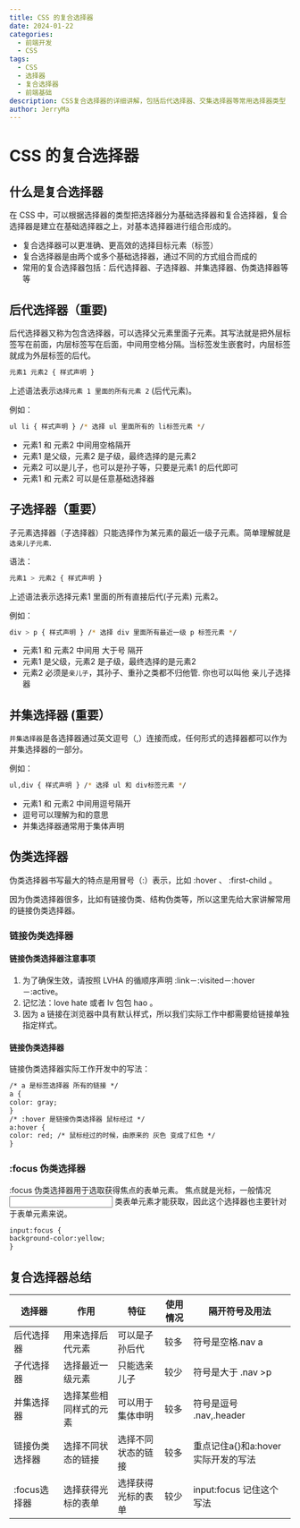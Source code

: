 ```yaml
---
title: CSS 的复合选择器
date: 2024-01-22
categories:
  - 前端开发
  - CSS
tags:
  - CSS
  - 选择器
  - 复合选择器
  - 前端基础
description: CSS复合选择器的详细讲解，包括后代选择器、交集选择器等常用选择器类型
author: JerryMa
---
```

# CSS 的复合选择器

## 什么是复合选择器

在 CSS 中，可以根据选择器的类型把选择器分为基础选择器和复合选择器，复合选择器是建立在基础选择器之上，对基本选择器进行组合形成的。

* 复合选择器可以更准确、更高效的选择目标元素（标签）
*  复合选择器是由两个或多个基础选择器，通过不同的方式组合而成的
*  常用的复合选择器包括：后代选择器、子选择器、并集选择器、伪类选择器等等

## 后代选择器（重要)

后代选择器又称为包含选择器，可以选择父元素里面子元素。其写法就是把外层标签写在前面，内层标签写在后面，中间用空格分隔。当标签发生嵌套时，内层标签就成为外层标签的后代。

```bash
元素1 元素2 { 样式声明 }
```

上述语法表示`选择元素 1 里面的所有元素 2` (后代元素)。

例如：

```bash
ul li { 样式声明 } /* 选择 ul 里面所有的 li标签元素 */
```

* 元素1 和 元素2 中间用空格隔开
* 元素1 是父级，元素2 是子级，最终选择的是元素2
* 元素2 可以是儿子，也可以是孙子等，只要是元素1 的后代即可
* 元素1 和 元素2 可以是任意基础选择器

## 子选择器（重要）

子元素选择器（子选择器）只能选择作为某元素的最近一级子元素。简单理解就是`选亲儿子元素`.

语法：

```bash
元素1 > 元素2 { 样式声明 }
```

上述语法表示选择元素1 里面的所有直接后代(子元素) 元素2。

例如：

```bash
div > p { 样式声明 } /* 选择 div 里面所有最近一级 p 标签元素 */
```

* 元素1 和 元素2 中间用 大于号 隔开
* 元素1 是父级，元素2 是子级，最终选择的是元素2
* 元素2 必须是`亲儿子`，其孙子、重孙之类都不归他管. 你也可以叫他 亲儿子选择器

## 并集选择器 (重要）

`并集选择器`是各选择器通过英文逗号（,）连接而成，任何形式的选择器都可以作为并集选择器的一部分。

例如：

```bash
ul,div { 样式声明 } /* 选择 ul 和 div标签元素 */
```

* 元素1 和 元素2 中间用逗号隔开
* 逗号可以理解为和的意思
* 并集选择器通常用于集体声明

## 伪类选择器

伪类选择器书写最大的特点是用冒号（:）表示，比如 :hover 、 :first-child 。

因为伪类选择器很多，比如有链接伪类、结构伪类等，所以这里先给大家讲解常用的链接伪类选择器。

### 链接伪类选择器

#### 链接伪类选择器注意事项

1. 为了确保生效，请按照 LVHA 的循顺序声明 :link－:visited－:hover－:active。
2. 记忆法：love hate 或者 lv 包包 hao 。
3. 因为 a 链接在浏览器中具有默认样式，所以我们实际工作中都需要给链接单独指定样式。

#### 链接伪类选择器

链接伪类选择器实际工作开发中的写法：

```html
/* a 是标签选择器 所有的链接 */
a {
color: gray;
}
/* :hover 是链接伪类选择器 鼠标经过 */
a:hover {
color: red; /* 鼠标经过的时候，由原来的 灰色 变成了红色 */
}
```

### :focus 伪类选择器

:focus 伪类选择器用于选取获得焦点的表单元素。
焦点就是光标，一般情况 <input> 类表单元素才能获取，因此这个选择器也主要针对于表单元素来说。

```html
input:focus {
background-color:yellow;
}
```

## 复合选择器总结

| 选择器         | 作用                   | 特征               | 使用情况 | 隔开符号及用法                      |
| -------------- | ---------------------- | ------------------ | -------- | ----------------------------------- |
| 后代选择器     | 用来选择后代元素       | 可以是子孙后代     | 较多     | 符号是空格.nav a                    |
| 子代选择器     | 选择最近一级元素       | 只能选亲儿子       | 较少     | 符号是大于 .nav >p                  |
| 并集选择器     | 选择某些相同样式的元素 | 可以用于集体申明   | 较多     | 符号是逗号 .nav,.header             |
| 链接伪类选择器 | 选择不同状态的链接     | 选择不同状态的链接 | 较多     | 重点记住a{}和a:hover 实际开发的写法 |
| :focus选择器   | 选择获得光标的表单     | 选择获得光标的表单 | 较少     | input:focus 记住这个写法            |

